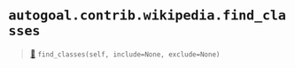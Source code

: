 # `autogoal.contrib.wikipedia.find_classes`

> [📝](/usr/lib/python3/dist-packages/autogoal/contrib/wikipedia/__init__.py#L19)
> `find_classes(self, include=None, exclude=None)`

